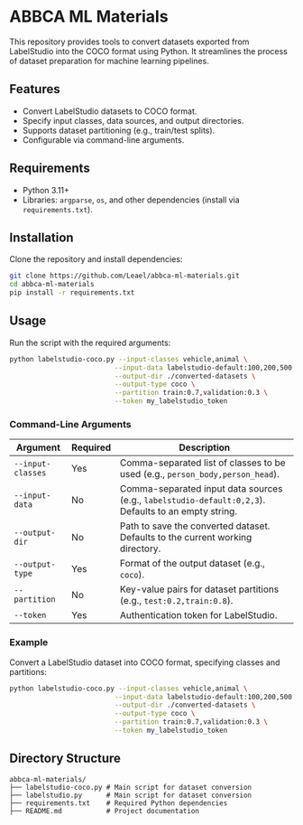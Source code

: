 # ABBCA ML Materials

This repository provides tools to convert datasets exported from LabelStudio into the COCO format using Python. It streamlines the process of dataset preparation for machine learning pipelines.

## Features
- Convert LabelStudio datasets to COCO format.
- Specify input classes, data sources, and output directories.
- Supports dataset partitioning (e.g., train/test splits).
- Configurable via command-line arguments.

## Requirements
- Python 3.11+
- Libraries: `argparse`, `os`, and other dependencies (install via `requirements.txt`).

## Installation
Clone the repository and install dependencies:
```bash
git clone https://github.com/Leael/abbca-ml-materials.git
cd abbca-ml-materials
pip install -r requirements.txt
```

## Usage
Run the script with the required arguments:
```bash
python labelstudio-coco.py --input-classes vehicle,animal \
                          --input-data labelstudio-default:100,200,500 \
                          --output-dir ./converted-datasets \
                          --output-type coco \
                          --partition train:0.7,validation:0.3 \
                          --token my_labelstudio_token
```

### Command-Line Arguments

| Argument         | Required | Description                                                                                                   |
|------------------|----------|---------------------------------------------------------------------------------------------------------------|
| `--input-classes` | Yes      | Comma-separated list of classes to be used (e.g., `person_body,person_head`).                                 |
| `--input-data`    | No       | Comma-separated input data sources (e.g., `labelstudio-default:0,2,3`). Defaults to an empty string.            |
| `--output-dir`    | No       | Path to save the converted dataset. Defaults to the current working directory.                                |
| `--output-type`   | Yes      | Format of the output dataset (e.g., `coco`).                                             |
| `--partition`     | No       | Key-value pairs for dataset partitions (e.g., `test:0.2,train:0.8`).                                         |
| `--token`         | Yes      | Authentication token for LabelStudio.                                                                        |

### Example
Convert a LabelStudio dataset into COCO format, specifying classes and partitions:
```bash
python labelstudio-coco.py --input-classes vehicle,animal \
                          --input-data labelstudio-default:100,200,500 \
                          --output-dir ./converted-datasets \
                          --output-type coco \
                          --partition train:0.7,validation:0.3 \
                          --token my_labelstudio_token
```

## Directory Structure
```
abbca-ml-materials/
├── labelstudio-coco.py # Main script for dataset conversion
├── labelstudio.py      # Main script for dataset conversion
├── requirements.txt    # Required Python dependencies
├── README.md           # Project documentation
```

